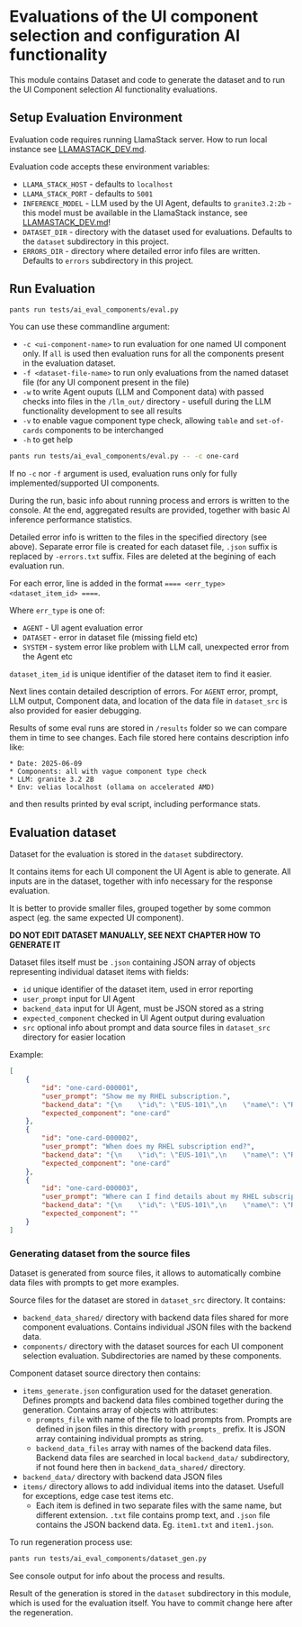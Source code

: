 # Evaluations of the UI component selection and configuration AI functionality

This module contains Dataset and code to generate the dataset and to run the UI Component selection AI functionality evaluations.

## Setup Evaluation Environment

Evaluation code requires running LlamaStack server. How to run local instance see [LLAMASTACK_DEV.md](../../LLAMASTACK_DEV.md).

Evaluation code accepts these environment variables:
* `LLAMA_STACK_HOST` - defaults to `localhost`
* `LLAMA_STACK_PORT` - defaults to `5001`
* `INFERENCE_MODEL` - LLM used by the UI Agent, defaults to `granite3.2:2b` - this model must be available in the LlamaStack instance, see [LLAMASTACK_DEV.md](../../LLAMASTACK_DEV.md)!
* `DATASET_DIR` - directory with the dataset used for evaluations. Defaults to the `dataset` subdirectory in this project.
* `ERRORS_DIR` - directory where detailed error info files are written. Defaults to `errors` subdirectory in this project.

## Run Evaluation

```sh
pants run tests/ai_eval_components/eval.py
```

You can use these commandline argument:
* `-c <ui-component-name>` to run evaluation for one named UI component only. If `all` is used then evaluation runs for all the components present in the evaluation dataset.
* `-f <dataset-file-name>` to run only evaluations from the named dataset file (for any UI component present in the file)
* `-w` to write Agent ouputs (LLM and Component data) with passed checks into files in the `/llm_out/` directory - usefull during the LLM functionality development to see all results
* `-v` to enable vague component type check, allowing `table` and `set-of-cards` components to be interchanged
* `-h` to get help

```sh
pants run tests/ai_eval_components/eval.py -- -c one-card
```

If no `-c` nor `-f` argument is used, evaluation runs only for fully implemented/supported UI components.

During the run, basic info about running process and errors is written to the console. At the end, aggregated results 
are provided, together with basic AI inference performance statistics.

Detailed error info is written to the files in the specified directory (see above).
Separate error file is created for each dataset file, `.json` suffix is replaced by `-errors.txt` suffix. 
Files are deleted at the begining of each evaluation run.

For each error, line is added in the format `==== <err_type> <dataset_item_id> ====`. 

Where `err_type` is one of:
* `AGENT` - UI agent evaluation error 
* `DATASET` - error in dataset file (missing field etc)
* `SYSTEM` - system error like problem with LLM call, unexpected error from the Agent etc
  
`dataset_item_id` is unique identifier of the dataset item to find it easier.

Next lines contain detailed description of errors. For `AGENT` error, prompt, LLM output, Component data, and location of the data file in `dataset_src` is also provided for easier debugging.

Results of some eval runs are stored in `/results` folder so we can compare them in time to see changes. 
Each file stored here contains description info like:

```
* Date: 2025-06-09
* Components: all with vague component type check
* LLM: granite 3.2 2B
* Env: velias localhost (ollama on accelerated AMD)
```

and then results printed by eval script, including performance stats.

## Evaluation dataset

Dataset for the evaluation is stored in the `dataset` subdirectory.

It contains items for each UI component the UI Agent is able to generate. All inputs are in the dataset, together with info necessary for the response evaluation.

It is better to provide smaller files, grouped together by some common aspect (eg. the same expected UI component).

**DO NOT EDIT DATASET MANUALLY, SEE NEXT CHAPTER HOW TO GENERATE IT**

Dataset files itself must be `.json` containing JSON array of objects representing individual dataset items with fields:
* `id` unique identifier of the dataset item, used in error reporting
* `user_prompt` input for UI Agent
* `backend_data` input for UI Agent, must be JSON stored as a string
* `expected_component` checked in UI Agent output during evaluation
* `src` optional info about prompt and data source files in `dataset_src` directory for easier location

Example:
```json
[
    {
        "id": "one-card-000001",
        "user_prompt": "Show me my RHEL subscription.",
        "backend_data": "{\n    \"id\": \"EUS-101\",\n    \"name\": \"RHEL\",\n    \"endDate\": \"2024-12-24\",\n    \"supported\": true,\n    \"numOfItems\": 2,\n    \"viewUrl\": \"https:\/\/access.redhat.com\/sub\/EUS-101\"\n}",
        "expected_component": "one-card"
    },
    {
        "id": "one-card-000002",
        "user_prompt": "When does my RHEL subscription end?",
        "backend_data": "{\n    \"id\": \"EUS-101\",\n    \"name\": \"RHEL\",\n    \"endDate\": \"2024-12-24\",\n    \"supported\": true,\n    \"numOfItems\": 2,\n    \"viewUrl\": \"https:\/\/access.redhat.com\/sub\/EUS-101\"\n}",
        "expected_component": "one-card"
    },
    {
        "id": "one-card-000003",
        "user_prompt": "Where can I find details about my RHEL subscription?",
        "backend_data": "{\n    \"id\": \"EUS-101\",\n    \"name\": \"RHEL\",\n    \"endDate\": \"2024-12-24\",\n    \"supported\": true,\n    \"numOfItems\": 2,\n    \"viewUrl\": \"https:\/\/access.redhat.com\/sub\/EUS-101\"\n}",
        "expected_component": ""
    }
]
```

### Generating dataset from the source files

Dataset is generated from source files, it allows to automatically combine data files with prompts to get more examples.

Source files for the dataset are stored in `dataset_src` directory. It contains:
* `backend_data_shared/` directory with backend data files shared for more component evaluations. Contains individual JSON files with the backend data.
* `components/` directory with the dataset sources for each UI component selection evaluation. Subdirectories are named by these components.

Component dataset source directory then contains:
* `items_generate.json` configuration used for the dataset generation. Defines prompts and backend data files combined together during the generation. 
  Contains array of objects with attributes:
  * `prompts_file` with name of the file to load prompts from. Prompts are defined in json files in this directory with `prompts_` prefix. It is JSON array containing individual prompts as string.
  * `backend_data_files` array with names of the backend data files. Backend data files are searched in local `backend_data/` subdirectory, if not found here then in `backend_data_shared/` directory.
* `backend_data/` directory with backend data JSON files
* `items/` directory allows to add individual items into the dataset. Usefull for exceptions, edge case test items etc.
  * Each item is defined in two separate files with the same name, but different extension. `.txt` file contains promp text, and `.json` file contains the JSON backend data. Eg. `item1.txt` and `item1.json`. 

To run regeneration process use:
```sh
pants run tests/ai_eval_components/dataset_gen.py
```
See console output for info about the process and results.

Result of the generation is stored in the `dataset` subdirectory in this module, which is used for the evaluation itself. You have to commit change here after the regeneration.
